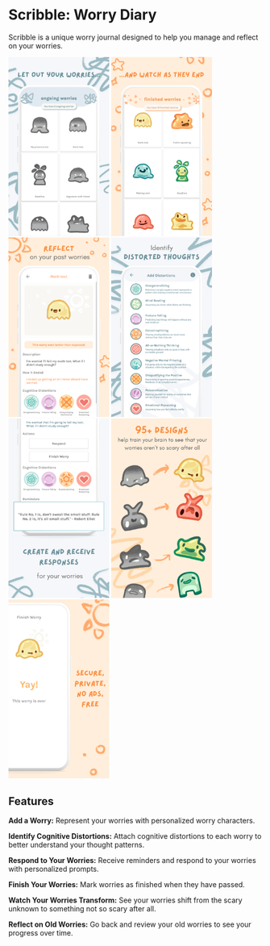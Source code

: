 # Scribble: Worry Diary
Scribble is a unique worry journal designed to help you manage and reflect on your worries.

<img src="https://github.com/TatianaPolouchina/Scribble/blob/main/1.png?raw=true" alt="Alt text" width="200"> <img src="https://github.com/TatianaPolouchina/Scribble/blob/main/2.png?raw=true" alt="Alt text" width="200"> <img src="https://github.com/TatianaPolouchina/Scribble/blob/main/3.png?raw=true" alt="Alt text" width="200"> <img src="https://github.com/TatianaPolouchina/Scribble/blob/main/4.png?raw=true" alt="Alt text" width="200">
<img src="https://github.com/TatianaPolouchina/Scribble/blob/main/5.png?raw=true" alt="Alt text" width="200"> <img src="https://github.com/TatianaPolouchina/Scribble/blob/main/6.png?raw=true" alt="Alt text" width="200"> <img src="https://github.com/TatianaPolouchina/Scribble/blob/main/7.png?raw=true" alt="Alt text" width="200">

## Features

**Add a Worry:**
Represent your worries with personalized worry characters.

**Identify Cognitive Distortions:**
Attach cognitive distortions to each worry to better understand your thought patterns.

**Respond to Your Worries:** 
Receive reminders and respond to your worries with personalized prompts.

**Finish Your Worries:**
Mark worries as finished when they have passed.

**Watch Your Worries Transform:**
See your worries shift from the scary unknown to something not so scary after all.

**Reflect on Old Worries:**
Go back and review your old worries to see your progress over time.


